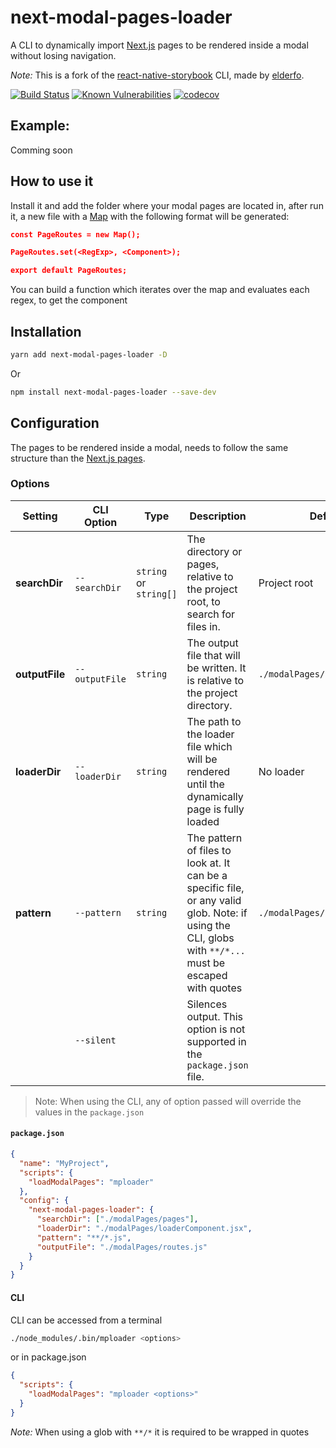 # next-modal-pages-loader
A CLI to dynamically import [Next.js](https://github.com/vercel/next.js) pages to be rendered inside a modal without losing navigation.

_Note:_ This is a fork of the [react-native-storybook](https://github.com/storybooks/react-native-storybook) CLI, made by [elderfo](https://github.com/elderfo).

[![Build Status](https://travis-ci.org/MarianoArg/next-modal-pages-loader.svg?branch=master)](https://travis-ci.org/MarianoArg/next-modal-pages-loader) [![Known Vulnerabilities](https://snyk.io/test/github/MarianoArg/next-modal-pages-loader/badge.svg)](https://snyk.io/test/github/MarianoArg/next-modal-pages-loader)
[![codecov](https://codecov.io/gh/MarianoArg/next-modal-pages-loader/branch/master/graph/badge.svg)](https://codecov.io/gh/MarianoArg/next-modal-pages-loader)

## Example:

Comming soon

## How to use it

Install it and add the folder where your modal pages are located in, after run it, a new file with a [Map](https://developer.mozilla.org/en-US/docs/Web/JavaScript/Reference/Global_Objects/Map) with the following format will be generated:

```json 
const PageRoutes = new Map();

PageRoutes.set(<RegExp>, <Component>);

export default PageRoutes;
```

You can build a function which iterates over the map and evaluates each regex, to get the component

## Installation

```bash
yarn add next-modal-pages-loader -D
```

Or

```bash
npm install next-modal-pages-loader --save-dev
```

## Configuration
The pages to be rendered inside a modal, needs to follow the same structure than the [Next.js pages](https://nextjs.org/docs/basic-features/pages).

### Options

| Setting | CLI Option | Type | Description | Default | 
|---|---|---|---|---|
| **searchDir** | `--searchDir` | `string` or `string[]` | The directory or pages, relative to the project root, to search for files in. | Project root |
| **outputFile** | `--outputFile` | `string` | The output file that will be written. It is relative to the project directory. | `./modalPages/routes.js` | 
| **loaderDir** | `--loaderDir` | `string` | The path to the loader file which will be rendered until the dynamically page is fully loaded | No loader |
| **pattern** | `--pattern` | `string` | The pattern of files to look at. It can be a specific file, or any valid glob. Note: if using the CLI, globs with `**/*...` must be escaped with quotes | `./modalPages/pages/index.js` | 
|  | `--silent` | | Silences output. This option is not supported in the `package.json` file. | 

> Note: When using the CLI, any of option passed will override the values in the `package.json`

#### `package.json`

```json
{
  "name": "MyProject",
  "scripts": {
    "loadModalPages": "mploader"
  },
  "config": {
    "next-modal-pages-loader": {
      "searchDir": ["./modalPages/pages"],
      "loaderDir": "./modalPages/loaderComponent.jsx",
      "pattern": "**/*.js",
      "outputFile": "./modalPages/routes.js"
    }
  }
}
```

#### CLI

CLI can be accessed from a terminal 
```bash
./node_modules/.bin/mploader <options>
```
or in package.json 
```json
{
  "scripts": {
    "loadModalPages": "mploader <options>"
  }
}
```

_Note:_ When using a glob with `**/*` it is required to be wrapped in quotes
